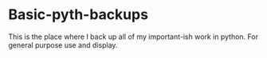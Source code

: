 # Basic-pyth-backups

This is the place where I back up all of my important-ish work in python.
For general purpose use and display.

